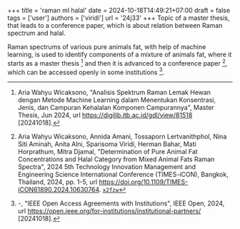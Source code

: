 +++
title = 'raman ml halal'
date = 2024-10-18T14:49:21+07:00
draft = false
tags = ['user']
authors = ['viridi']
url = '24j33'
+++
Topic of a master thesis, that leads to a conference paper, which is about relation between Raman spectrum and halal.

<!--more-->

Raman spectrums of various pure animals fat, with help of machine learning, is used to identify components of a mixture of animals fat, where it starts as a master thesis [^wicaksono_2024a] and then it is advanced to a conference paper [^wicaksono_2024b], which can be accessed openly in some institutions [^ieeeopen_2024].
 

[^wicaksono_2024a]: Aria Wahyu Wicaksono, "Analisis Spektrum Raman Lemak Hewan dengan Metode Machine Learning dalam Menentukan Konsentrasi, Jenis, dan Campuran Kehalalan Komponen Campurannya", Master Thesis, Jun 2024, url https://digilib.itb.ac.id/gdl/view/81518 [20241018].
[^wicaksono_2024b]: Aria Wahyu Wicaksono, Annida Amani, Tossaporn Lertvanithphol, Nina Siti Aminah, Anita Alni, Sparisoma Viridi, Herman Bahar, Mati Horprathum, Mitra Djamal, "Determination of Pure Animal Fat Concentrations and Halal Category from Mixed Animal Fats Raman Spectra", 2024 5th Technology Innovation Management and Engineering Science International Conference (TIMES-iCON), Bangkok, Thailand, 2024, pp. 1-5, url https://doi.org/10.1109/TIMES-iCON61890.2024.10630764. [`x2fzw`](https://osf.io/x2fzw)
[^ieeeopen_2024]: -, "IEEE Open Access Agreements with Institutions", IEEE Open, 2024, url https://open.ieee.org/for-institutions/institutional-partners/ [20241018].
